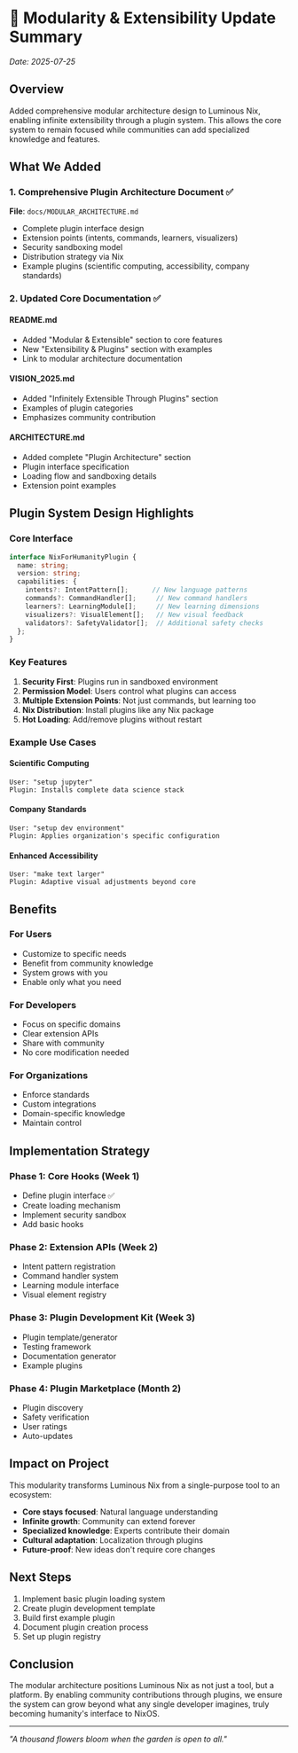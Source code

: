 # 🧩 Modularity & Extensibility Update Summary

*Date: 2025-07-25*

## Overview

Added comprehensive modular architecture design to Luminous Nix, enabling infinite extensibility through a plugin system. This allows the core system to remain focused while communities can add specialized knowledge and features.

## What We Added

### 1. Comprehensive Plugin Architecture Document ✅
**File**: `docs/MODULAR_ARCHITECTURE.md`
- Complete plugin interface design
- Extension points (intents, commands, learners, visualizers)
- Security sandboxing model
- Distribution strategy via Nix
- Example plugins (scientific computing, accessibility, company standards)

### 2. Updated Core Documentation ✅

#### README.md
- Added "Modular & Extensible" section to core features
- New "Extensibility & Plugins" section with examples
- Link to modular architecture documentation

#### VISION_2025.md
- Added "Infinitely Extensible Through Plugins" section
- Examples of plugin categories
- Emphasizes community contribution

#### ARCHITECTURE.md
- Added complete "Plugin Architecture" section
- Plugin interface specification
- Loading flow and sandboxing details
- Extension point examples

## Plugin System Design Highlights

### Core Interface
```typescript
interface NixForHumanityPlugin {
  name: string;
  version: string;
  capabilities: {
    intents?: IntentPattern[];      // New language patterns
    commands?: CommandHandler[];     // New command handlers
    learners?: LearningModule[];     // New learning dimensions
    visualizers?: VisualElement[];   // New visual feedback
    validators?: SafetyValidator[];  // Additional safety checks
  };
}
```

### Key Features
1. **Security First**: Plugins run in sandboxed environment
2. **Permission Model**: Users control what plugins can access
3. **Multiple Extension Points**: Not just commands, but learning too
4. **Nix Distribution**: Install plugins like any Nix package
5. **Hot Loading**: Add/remove plugins without restart

### Example Use Cases

#### Scientific Computing
```
User: "setup jupyter"
Plugin: Installs complete data science stack
```

#### Company Standards
```
User: "setup dev environment"
Plugin: Applies organization's specific configuration
```

#### Enhanced Accessibility
```
User: "make text larger"
Plugin: Adaptive visual adjustments beyond core
```

## Benefits

### For Users
- Customize to specific needs
- Benefit from community knowledge
- System grows with you
- Enable only what you need

### For Developers
- Focus on specific domains
- Clear extension APIs
- Share with community
- No core modification needed

### For Organizations
- Enforce standards
- Custom integrations
- Domain-specific knowledge
- Maintain control

## Implementation Strategy

### Phase 1: Core Hooks (Week 1)
- Define plugin interface ✅
- Create loading mechanism
- Implement security sandbox
- Add basic hooks

### Phase 2: Extension APIs (Week 2)
- Intent pattern registration
- Command handler system
- Learning module interface
- Visual element registry

### Phase 3: Plugin Development Kit (Week 3)
- Plugin template/generator
- Testing framework
- Documentation generator
- Example plugins

### Phase 4: Plugin Marketplace (Month 2)
- Plugin discovery
- Safety verification
- User ratings
- Auto-updates

## Impact on Project

This modularity transforms Luminous Nix from a single-purpose tool to an ecosystem:
- **Core stays focused**: Natural language understanding
- **Infinite growth**: Community can extend forever
- **Specialized knowledge**: Experts contribute their domain
- **Cultural adaptation**: Localization through plugins
- **Future-proof**: New ideas don't require core changes

## Next Steps

1. Implement basic plugin loading system
2. Create plugin development template
3. Build first example plugin
4. Document plugin creation process
5. Set up plugin registry

## Conclusion

The modular architecture positions Luminous Nix as not just a tool, but a platform. By enabling community contributions through plugins, we ensure the system can grow beyond what any single developer imagines, truly becoming humanity's interface to NixOS.

---

*"A thousand flowers bloom when the garden is open to all."*